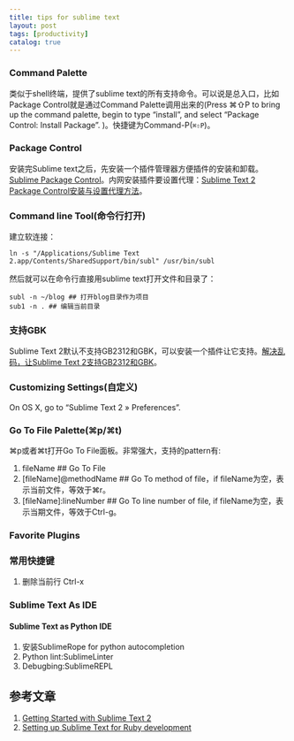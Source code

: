 ```yaml
---
title: tips for sublime text
layout: post
tags: [productivity]
catalog: true
---
```



### Command Palette

类似于shell终端，提供了sublime text的所有支持命令。可以说是总入口，比如Package Control就是通过Command Palette调用出来的(Press ⌘⇧P to bring up the command palette, begin to type “install”, and select “Package Control: Install Package”. )。快捷键为Command-P(`⌘⇧P`)。

### Package Control

安装完Sublime text之后，先安装一个插件管理器方便插件的安装和卸载。[Sublime Package Control](http://wbond.net/sublime_packages/package_control/installation)。内网安装插件要设置代理：[Sublime Text 2 Package Control安装与设置代理方法](http://www.tanktan.com/blog/sublime2-proxy/)。

### Command line Tool(命令行打开)

建立软连接：

    ln -s "/Applications/Sublime Text 2.app/Contents/SharedSupport/bin/subl" /usr/bin/subl

然后就可以在命令行直接用sublime text打开文件和目录了：

    subl -n ~/blog ## 打开blog目录作为项目
    sub1 -n . ## 编辑当前目录
    
### 支持GBK

Sublime Text 2默认不支持GB2312和GBK，可以安装一个插件让它支持。[解决乱码，让Sublime Text 2支持GB2312和GBK](http://www.fuzhaopeng.com/2012/sublime-text-2-with-gb2312-gbk-support/)。


### Customizing Settings(自定义)

On OS X, go to “Sublime Text 2 » Preferences”.

### Go To File Palette(⌘p/⌘t)

⌘p或者⌘t打开Go To File面板。非常强大，支持的pattern有: 
    
1. fileName     ## Go To File
2. [fileName]@methodName    ## Go To method of file，if fileName为空，表示当前文件，等效于⌘r。
3. [fileName]:lineNumber    ## Go To line number of file, if fileName为空，表示当期文件，等效于Ctrl-g。

### Favorite Plugins

### 常用快捷键

1. 删除当前行 Ctrl-x

### Sublime Text As IDE

#### Sublime Text as Python IDE

1. 安装SublimeRope for python autocompletion
2. Python lint:SublimeLinter
3. Debugbing:SublimeREPL



## 参考文章

1. [Getting Started with Sublime Text 2](http://opensoul.org/blog/archives/2012/01/12/getting-started-with-sublime-text-2/)
2. [Setting up Sublime Text for Ruby development](http://zhuravel.biz/setting-up-sublime-text-for-ruby-development)
